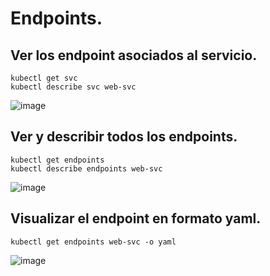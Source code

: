 # Endpoints.
## Ver los endpoint asociados al servicio.
```
kubectl get svc
kubectl describe svc web-svc
```
![image](https://github.com/user-attachments/assets/48f7ae24-00c8-4e71-9897-a9db5433a117)

## Ver y describir todos los endpoints.
```
kubectl get endpoints
kubectl describe endpoints web-svc
```
![image](https://github.com/user-attachments/assets/bd57500c-af07-4bba-b626-6c776dacc090)

## Visualizar el endpoint en formato yaml.
```
kubectl get endpoints web-svc -o yaml
```
![image](https://github.com/user-attachments/assets/30d5a3a2-b7a0-4de4-9cbd-ffeb7644efde)
